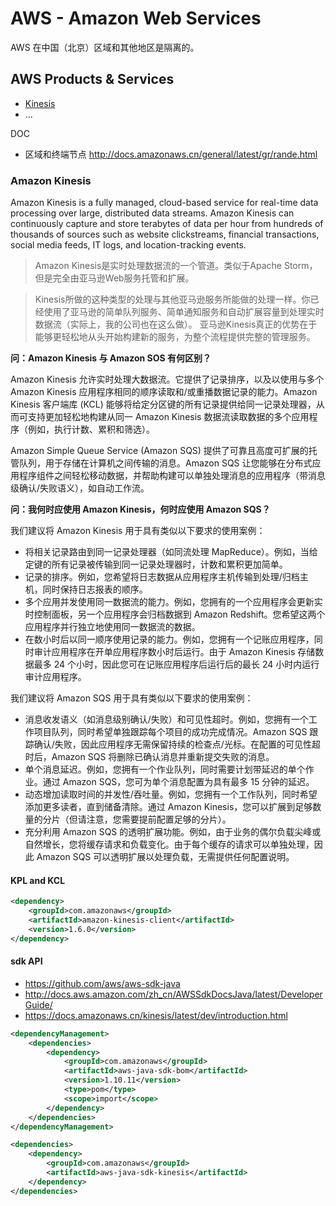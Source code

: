 AWS - Amazon Web Services
=========================

AWS 在中国（北京）区域和其他地区是隔离的。

## AWS Products & Services

* [Kinesis](aws.amazon.com/cn/kinesis/)
* ...

DOC
- 区域和终端节点 http://docs.amazonaws.cn/general/latest/gr/rande.html

### Amazon Kinesis

Amazon Kinesis is a fully managed, cloud-based service for real-time data processing over large, distributed data streams. Amazon Kinesis can continuously capture and store terabytes of data per hour from hundreds of thousands of sources such as website clickstreams, financial transactions, social media feeds, IT logs, and location-tracking events.

> Amazon Kinesis是实时处理数据流的一个管道。类似于Apache Storm，但是完全由亚马逊Web服务托管和扩展。

> Kinesis所做的这种类型的处理与其他亚马逊服务所能做的处理一样。你已经使用了亚马逊的简单队列服务、简单通知服务和自动扩展容量到处理实时数据流（实际上，我的公司也在这么做）。
亚马逊Kinesis真正的优势在于能够更轻松地从头开始构建新的服务，为整个流程提供完整的管理服务。

**问：Amazon Kinesis 与 Amazon SOS 有何区别？**

Amazon Kinesis 允许实时处理大数据流。它提供了记录排序，以及以使用与多个 Amazon Kinesis 应用程序相同的顺序读取和/或重播数据记录的能力。Amazon Kinesis 客户端库 (KCL) 能够将给定分区键的所有记录提供给同一记录处理器，从而可支持更加轻松地构建从同一 Amazon Kinesis 数据流读取数据的多个应用程序（例如，执行计数、累积和筛选）。

Amazon Simple Queue Service (Amazon SQS) 提供了可靠且高度可扩展的托管队列，用于存储在计算机之间传输的消息。Amazon SQS 让您能够在分布式应用程序组件之间轻松移动数据，并帮助构建可以单独处理消息的应用程序（带消息级确认/失败语义），如自动工作流。

**问：我何时应使用 Amazon Kinesis，何时应使用 Amazon SQS？**

我们建议将 Amazon Kinesis 用于具有类似以下要求的使用案例：
* 将相关记录路由到同一记录处理器（如同流处理 MapReduce）。例如，当给定键的所有记录被传输到同一记录处理器时，计数和累积更加简单。
* 记录的排序。例如，您希望将日志数据从应用程序主机传输到处理/归档主机，同时保持日志报表的顺序。
* 多个应用并发使用同一数据流的能力。例如，您拥有的一个应用程序会更新实时控制面板，另一个应用程序会归档数据到 Amazon Redshift。您希望这两个应用程序并行独立地使用同一数据流的数据。
* 在数小时后以同一顺序使用记录的能力。例如，您拥有一个记账应用程序，同时审计应用程序在开单应用程序数小时后运行。由于 Amazon Kinesis 存储数据最多 24 个小时，因此您可在记账应用程序后运行后的最长 24 小时内运行审计应用程序。

我们建议将 Amazon SQS 用于具有类似以下要求的使用案例：
* 消息收发语义（如消息级别确认/失败）和可见性超时。例如，您拥有一个工作项目队列，同时希望单独跟踪每个项目的成功完成情况。Amazon SQS 跟踪确认/失败，因此应用程序无需保留持续的检查点/光标。在配置的可见性超时后，Amazon SQS 将删除已确认消息并重新提交失败的消息。
* 单个消息延迟。例如，您拥有一个作业队列，同时需要计划带延迟的单个作业。通过 Amazon SQS，您可为单个消息配置为具有最多 15 分钟的延迟。
* 动态增加读取时间的并发性/吞吐量。例如，您拥有一个工作队列，同时希望添加更多读者，直到储备清除。通过 Amazon Kinesis，您可以扩展到足够数量的分片（但请注意，您需要提前配置足够的分片）。
* 充分利用 Amazon SQS 的透明扩展功能。例如，由于业务的偶尔负载尖峰或自然增长，您将缓存请求和负载变化。由于每个缓存的请求可以单独处理，因此 Amazon SQS 可以透明扩展以处理负载，无需提供任何配置说明。

#### KPL and KCL

```xml
<dependency>
    <groupId>com.amazonaws</groupId>
    <artifactId>amazon-kinesis-client</artifactId>
    <version>1.6.0</version>
</dependency>
```

#### sdk API

* https://github.com/aws/aws-sdk-java
* http://docs.aws.amazon.com/zh_cn/AWSSdkDocsJava/latest/DeveloperGuide/
* https://docs.amazonaws.cn/kinesis/latest/dev/introduction.html

```xml
<dependencyManagement>
    <dependencies>
        <dependency>
            <groupId>com.amazonaws</groupId>
            <artifactId>aws-java-sdk-bom</artifactId>
            <version>1.10.11</version>
            <type>pom</type>
            <scope>import</scope>
        </dependency>
    </dependencies>
</dependencyManagement>

<dependencies>
    <dependency>
        <groupId>com.amazonaws</groupId>
        <artifactId>aws-java-sdk-kinesis</artifactId>
    </dependency>
</dependencies>
```
